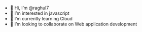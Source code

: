 - 👋 Hi, I’m @raghul7
- 👀 I’m interested in javascript
- 🌱 I’m currently learning Cloud
- 💞️ I’m looking to collaborate on Web application development


<!---
raghul7/raghul7 is a ✨ special ✨ repository because its `README.md` (this file) appears on your GitHub profile.
You can click the Preview link to take a look at your changes.
--->
